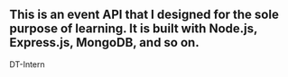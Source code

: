 ## This is an event API that I designed for the sole purpose of learning. It is built with Node.js, Express.js, MongoDB, and so on.
DT-Intern
